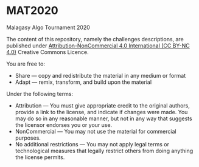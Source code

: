 # MAT2020
Malagasy Algo Tournament 2020

The content of this repository, namely the challenges descriptions, are published under [Attribution-NonCommercial 4.0 International (CC BY-NC 4.0)](https://creativecommons.org/licenses/by-nc/4.0/) Creative Commons Licence.

You are free to:
- Share — copy and redistribute the material in any medium or format
- Adapt — remix, transform, and build upon the material

Under the following terms:
- Attribution — You must give appropriate credit to the original authors, provide a link to the license, and indicate if changes were made. You may do so in any reasonable manner, but not in any way that suggests the licensor endorses you or your use.
- NonCommercial — You may not use the material for commercial purposes.
- No additional restrictions — You may not apply legal terms or technological measures that legally restrict others from doing anything the license permits.
